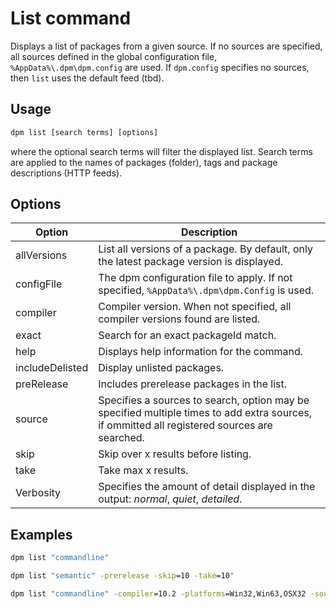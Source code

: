 # List command

Displays a list of packages from a given source. If no sources are specified, all sources defined in the global configuration file, `%AppData%\.dpm\dpm.config` are used. If `dpm.config` specifies no sources, then `list` uses the default feed (tbd).

## Usage

```bat
dpm list [search terms] [options]
```

where the optional search terms will filter the displayed list. Search terms are applied to the names of packages (folder), tags and package descriptions (HTTP feeds).

## Options

| Option          | Description                                                                                                                                  |
| --------------- | -------------------------------------------------------------------------------------------------------------------------------------------- |
| allVersions     | List all versions of a package. By default, only the latest package version is displayed.                                                    |
| configFile      | The dpm configuration file to apply. If not specified, `%AppData%\.dpm\dpm.Config` is used.                                                  |
| compiler        | Compiler version. When not specified, all compiler versions found are listed.                                                                |
| exact           | Search for an exact packageId match.                                                                                                         |
| help            | Displays help information for the command.                                                                                                   |
| includeDelisted | Display unlisted packages.                                                                                                                   |
| preRelease      | Includes prerelease packages in the list.                                                                                                    |
| source          | Specifies a sources to search, option may be specified multiple times to add extra sources, if ommitted all registered sources are searched. |
| skip            | Skip over x results before listing.                                                                                                          |
| take            | Take max x results.                                                                                                                          |
| Verbosity       | Specifies the amount of detail displayed in the output: _normal_, _quiet_, _detailed_.                                                       |

## Examples

```bat
dpm list "commandline"

dpm list "semantic" -prerelease -skip=10 -take=10'

dpm list "commandline" -compiler=10.2 -platforms=Win32,Win63,OSX32 -source=VSoftInternal -prerelease
```
